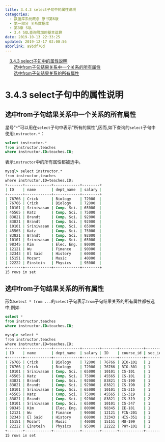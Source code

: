 ```yaml
---
title: 3.4.3 select子句中的属性说明
categories: 
  - 数据库系统概念 原书第6版
  - 第一部分 关系数据库
  - 第3章 SQL
  - 3.4 SQL查询附加的基本运算
date: 2019-10-13 22:33:25
updated: 2019-12-17 02:00:56
abbrlink: a9bdf70d
---
```

<div id='my_toc'><a href="/ReadingNotes/a9bdf70d/#3-4-3-select子句中的属性说明" class="header_1">3.4.3 select子句中的属性说明</a>&nbsp;<br><a href="/ReadingNotes/a9bdf70d/#选中from子句结果关系中一个关系的所有属性" class="header_2">选中from子句结果关系中一个关系的所有属性</a>&nbsp;<br><a href="/ReadingNotes/a9bdf70d/#选中from子句结果关系的所有属性" class="header_2">选中from子句结果关系的所有属性</a>&nbsp;<br></div>
<style>.header_1{margin-left: 1em;}.header_2{margin-left: 2em;}.header_3{margin-left: 3em;}.header_4{margin-left: 4em;}.header_5{margin-left: 5em;}.header_6{margin-left: 6em;}</style>
<!--more-->
<script>if (navigator.platform.search('arm')==-1){document.getElementById('my_toc').style.display = 'none';}var e,p = document.getElementsByTagName('p');while (p.length>0) {e = p[0];e.parentElement.removeChild(e);}</script>

<!--end-->
<!--SSTStart-->
# 3.4.3 select子句中的属性说明 #
## 选中from子句结果关系中一个关系的所有属性 ##
星号"`*`"可以用在`select`子句中表示"所有的属性",因而,如下查询的`select`子句中使用`instructor.*`：
```sql
select instructor.*
from instructor,teaches
where instructor.ID=teaches.ID;
```
表示`instructor`中的所有属性都被选中。
```cmd
mysql> select instructor.*
from instructor,teaches
where instructor.ID=teaches.ID;
+-------+------------+------------+--------+
| ID    | name       | dept_name  | salary |
+-------+------------+------------+--------+
| 76766 | Crick      | Biology    | 72000  |
| 76766 | Crick      | Biology    | 72000  |
| 10101 | Srinivasan | Comp. Sci. | 65000  |
| 45565 | Katz       | Comp. Sci. | 75000  |
| 83821 | Brandt     | Comp. Sci. | 92000  |
| 83821 | Brandt     | Comp. Sci. | 92000  |
| 10101 | Srinivasan | Comp. Sci. | 65000  |
| 45565 | Katz       | Comp. Sci. | 75000  |
| 83821 | Brandt     | Comp. Sci. | 92000  |
| 10101 | Srinivasan | Comp. Sci. | 65000  |
| 98345 | Kim        | Elec. Eng. | 80000  |
| 12121 | Wu         | Finance    | 90000  |
| 32343 | El Said    | History    | 60000  |
| 15151 | Mozart     | Music      | 40000  |
| 22222 | Einstein   | Physics    | 95000  |
+-------+------------+------------+--------+
15 rows in set
```
## 选中from子句结果关系的所有属性 ##
形如`select * from ...`的`select`子句表示`from`子句结果关系的所有属性都被选中,例如:
```sql
select *
from instructor,teaches
where instructor.ID=teaches.ID;
```
```cmd
mysql> select *
from instructor,teaches
where instructor.ID=teaches.ID;
+-------+------------+------------+--------+-------+-----------+--------+----------+------+
| ID    | name       | dept_name  | salary | ID    | course_id | sec_id | semester | year |
+-------+------------+------------+--------+-------+-----------+--------+----------+------+
| 76766 | Crick      | Biology    | 72000  | 76766 | BIO-101   | 1      | Summer   | 2009 |
| 76766 | Crick      | Biology    | 72000  | 76766 | BIO-301   | 1      | Summer   | 2010 |
| 10101 | Srinivasan | Comp. Sci. | 65000  | 10101 | CS-101    | 1      | Fall     | 2009 |
| 45565 | Katz       | Comp. Sci. | 75000  | 45565 | CS-101    | 1      | Spring   | 2010 |
| 83821 | Brandt     | Comp. Sci. | 92000  | 83821 | CS-190    | 1      | Spring   | 2009 |
| 83821 | Brandt     | Comp. Sci. | 92000  | 83821 | CS-190    | 2      | Spring   | 2009 |
| 10101 | Srinivasan | Comp. Sci. | 65000  | 10101 | CS-315    | 1      | Spring   | 2010 |
| 45565 | Katz       | Comp. Sci. | 75000  | 45565 | CS-319    | 1      | Spring   | 2010 |
| 83821 | Brandt     | Comp. Sci. | 92000  | 83821 | CS-319    | 2      | Spring   | 2010 |
| 10101 | Srinivasan | Comp. Sci. | 65000  | 10101 | CS-347    | 1      | Fall     | 2009 |
| 98345 | Kim        | Elec. Eng. | 80000  | 98345 | EE-181    | 1      | Spring   | 2009 |
| 12121 | Wu         | Finance    | 90000  | 12121 | FIN-201   | 1      | Spring   | 2010 |
| 32343 | El Said    | History    | 60000  | 32343 | HIS-351   | 1      | Spring   | 2010 |
| 15151 | Mozart     | Music      | 40000  | 15151 | MU-199    | 1      | Spring   | 2010 |
| 22222 | Einstein   | Physics    | 95000  | 22222 | PHY-101   | 1      | Fall     | 2009 |
+-------+------------+------------+--------+-------+-----------+--------+----------+------+
15 rows in set
```
<!--SSTStop-->

